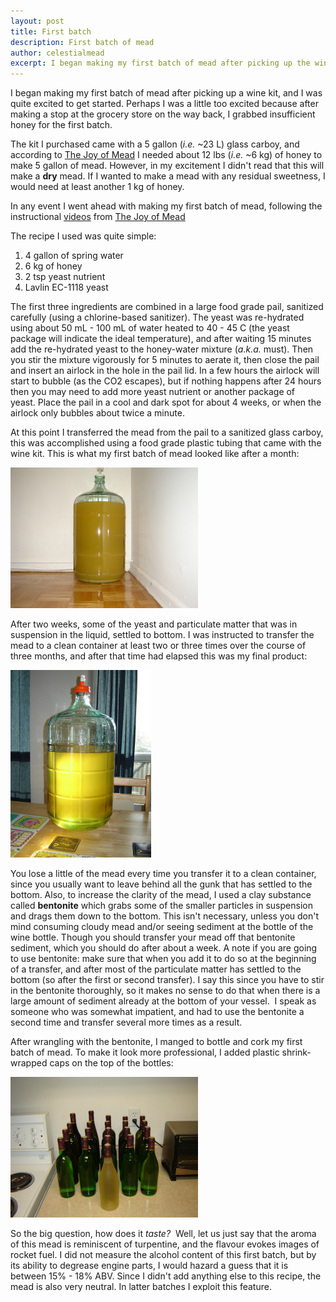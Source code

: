 ```yaml
---
layout: post
title: First batch
description: First batch of mead
author: celestialmead
excerpt: I began making my first batch of mead after picking up the wine kit, and I was quite excited to get started ...
---
```

I began making my first batch of mead after picking up a wine kit, and I was quite excited to get started. Perhaps I was a little too excited because after making a stop at the grocery store on the way back, I grabbed insufficient honey for the first batch.

The kit I purchased came with a 5 gallon (_i.e._ ~23 L) glass carboy, and according to [The Joy of Mead](http://www.stormthecastle.com/mead) I needed about 12 lbs (_i.e._ ~6 kg) of honey to make 5 gallon of mead. However, in my excitement I didn't read that this will make a **dry** mead. If I wanted to make a mead with any residual sweetness, I would need at least another 1 kg of honey.

In any event I went ahead with making my first batch of mead, following the instructional [videos](http://www.stormthecastle.com/mead/mead-making-video-tutorial.htm) from [The Joy of Mead](http://www.stormthecastle.com/mead)

The recipe I used was quite simple:
1. 4 gallon of spring water
2. 6 kg of honey
3. 2 tsp yeast nutrient
4. Lavlin EC-1118 yeast

The first three ingredients are combined in a large food grade pail, sanitized carefully (using a chlorine-based sanitizer). The yeast was re-hydrated using about 50 mL - 100 mL of water heated to 40 - 45 C (the yeast package will indicate the ideal temperature), and after waiting 15 minutes add the re-hydrated yeast to the honey-water mixture (_a.k.a._ must). Then you stir the mixture vigorously for 5 minutes to aerate it, then close the pail and insert an airlock in the hole in the pail lid. In a few hours the airlock will start to bubble (as the CO2 escapes), but if nothing happens after 24 hours then you may need to add more yeast nutrient or another package of yeast. Place the pail in a cool and dark spot for about 4 weeks, or when the airlock only bubbles about twice a minute.

At this point I transferred the mead from the pail to a sanitized glass carboy, this was accomplished using a food grade plastic tubing that came with the wine kit. This is what my first batch of mead looked like after a month:

![First batch of mead after 4 weeks](/assets/mead_022709.jpg)

After two weeks, some of the yeast and particulate matter that was in suspension in the liquid, settled to bottom. I was instructed to transfer the mead to a clean container at least two or three times over the course of three months, and after that time had elapsed this was my final product:

![First batch of mead after 3 months](/assets/second_clarification_sunshine1_052109.jpg)

You lose a little of the mead every time you transfer it to a clean container, since you usually want to leave behind all the gunk that has settled to the bottom. Also, to increase the clarity of the mead, I used a clay substance called **bentonite** which grabs some of the smaller particles in suspension and drags them down to the bottom. This isn't necessary, unless you don't mind consuming cloudy mead and/or seeing sediment at the bottle of the wine bottle. Though you should transfer your mead off that bentonite sediment, which you should do after about a week. A note if you are going to use bentonite: make sure that when you add it to do so at the beginning of a transfer, and after most of the particulate matter has settled to the bottom (so after the first or second transfer). I say this since you have to stir in the bentonite thoroughly, so it makes no sense to do that when there is a large amount of sediment already at the bottom of your vessel.  I speak as someone who was somewhat impatient, and had to use the bentonite a second time and transfer several more times as a result.

After wrangling with the bentonite, I manged to bottle and cork my first batch of mead. To make it look more professional, I added plastic shrink-wrapped caps on the top of the bottles:

![First batch of mead, shrink-wrapped](/assets/shrink_wrapped1_0521091.jpg)

So the big question, how does it _taste?_  Well, let us just say that the aroma of this mead is reminiscent of turpentine, and the flavour evokes images of rocket fuel. I did not measure the alcohol content of this first batch, but by its ability to degrease engine parts, I would hazard a guess that it is between 15% - 18% ABV. Since I didn't add anything else to this recipe, the mead is also very neutral. In latter batches I exploit this feature.
